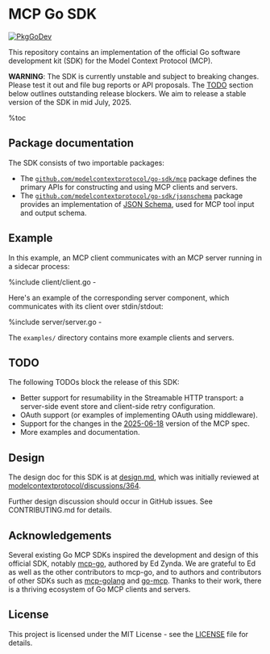 # MCP Go SDK

<!-- TODO: update pkgsite links here to point to the modelcontextprotocol
module, once it exists. -->

[![PkgGoDev](https://pkg.go.dev/badge/golang.org/x/tools)](https://pkg.go.dev/github.com/modelcontextprotocol/go-sdk)

This repository contains an implementation of the official Go software
development kit (SDK) for the Model Context Protocol (MCP).

**WARNING**: The SDK is currently unstable and subject to breaking changes.
Please test it out and file bug reports or API proposals. The [TODO](#todo)
section below outlines outstanding release blockers. We aim to release a stable
version of the SDK in mid July, 2025.

%toc

## Package documentation

The SDK consists of two importable packages:

- The
  [`github.com/modelcontextprotocol/go-sdk/mcp`](https://pkg.go.dev/golang.org/x/tools/internal/mcp)
  package defines the primary APIs for constructing and using MCP clients and
  servers.
- The
  [`github.com/modelcontextprotocol/go-sdk/jsonschema`](https://pkg.go.dev/golang.org/x/tools/internal/mcp/jsonschema)
  package provides an implementation of [JSON
  Schema](https://json-schema.org/), used for MCP tool input and output schema.

## Example

In this example, an MCP client communicates with an MCP server running in a
sidecar process:

%include client/client.go -

Here's an example of the corresponding server component, which communicates
with its client over stdin/stdout:

%include server/server.go -

The `examples/` directory contains more example clients and servers.

## TODO

The following TODOs block the release of this SDK:

- Better support for resumability in the Streamable HTTP transport: a
  server-side event store and client-side retry configuration.
- OAuth support (or examples of implementing OAuth using middleware).
- Support for the changes in the
  [2025-06-18](https://modelcontextprotocol.io/specification/2025-06-18/changelog)
  version of the MCP spec.
- More examples and documentation.

## Design

The design doc for this SDK is at [design.md](./design/design.md), which was
initially reviewed at
[modelcontextprotocol/discussions/364](https://github.com/orgs/modelcontextprotocol/discussions/364).

Further design discussion should occur in GitHub issues. See CONTRIBUTING.md
for details.

## Acknowledgements

Several existing Go MCP SDKs inspired the development and design of this
official SDK, notably [mcp-go](https://github.com/mark3labs/mcp-go), authored
by Ed Zynda. We are grateful to Ed as well as the other contributors to mcp-go,
and to authors and contributors of other SDKs such as
[mcp-golang](https://github.com/metoro-io/mcp-golang) and
[go-mcp](https://github.com/ThinkInAIXYZ/go-mcp). Thanks to their work, there
is a thriving ecosystem of Go MCP clients and servers.

## License

This project is licensed under the MIT License - see the [LICENSE](./LICENSE)
file for details.
